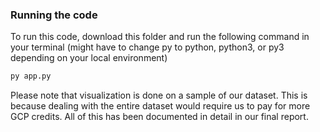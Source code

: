 ### Running the code
To run this code, download this folder and run the following command in your terminal (might have to change py to python, python3, or py3 depending on your local environment)

```bash
py app.py
```

Please note that visualization is done on a sample of our dataset. This is because dealing with the entire dataset would require us to pay for more GCP credits. All of this has been documented in detail in our final report. 
